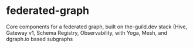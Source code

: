 # federated-graph
Core components for a federated graph, built on the-guild.dev stack (Hive, Gateway v1, Schema Registry, Observability, with Yoga, Mesh, and dgraph.io based subgraphs
